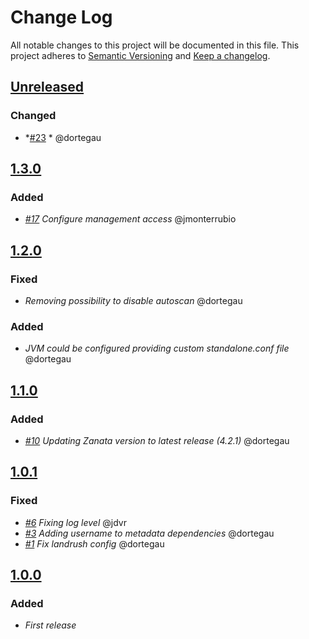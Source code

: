 # Change Log

All notable changes to this project will be documented in this file.
This project adheres to [Semantic Versioning](http://semver.org/) and [Keep a changelog](https://github.com/olivierlacan/keep-a-changelog).

## [Unreleased](https://github.com/idealista/zanata_role/tree/develop)
### Changed
- *[#23](https://github.com/idealista/zanata_role/issues/23) * @dortegau

## [1.3.0](https://github.com/idealista/zanata_role/tree/1.3.0)
### Added
- *[#17](https://github.com/idealista/zanata_role/issues/17) Configure management access* @jmonterrubio

## [1.2.0](https://github.com/idealista/zanata_role/tree/1.2.0)
### Fixed
- *Removing possibility to disable autoscan* @dortegau

### Added
- *JVM could be configured providing custom standalone.conf file* @dortegau

## [1.1.0](https://github.com/idealista/zanata_role/tree/1.1.0)

### Added
- *[#10](https://github.com/idealista/zanata_role/issues/10) Updating Zanata version to latest release (4.2.1)* @dortegau

## [1.0.1](https://github.com/idealista/zanata_role/tree/1.0.1)

### Fixed
- *[#6](https://github.com/idealista/zanata_role/issues/6) Fixing log level* @jdvr
- *[#3](https://github.com/idealista/zanata_role/issues/3) Adding username to metadata dependencies* @dortegau
- *[#1](https://github.com/idealista/zanata_role/issues/1) Fix landrush config* @dortegau


## [1.0.0](https://github.com/idealista/zanata_role/tree/1.0.0)

### Added
- *First release*

